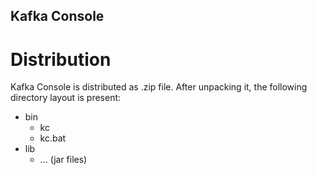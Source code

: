 Kafka Console
-------------

# Distribution

Kafka Console is distributed as .zip file. After unpacking it, the following directory layout is present:

* bin
  * kc
  * kc.bat
* lib
  * ... (jar files)

